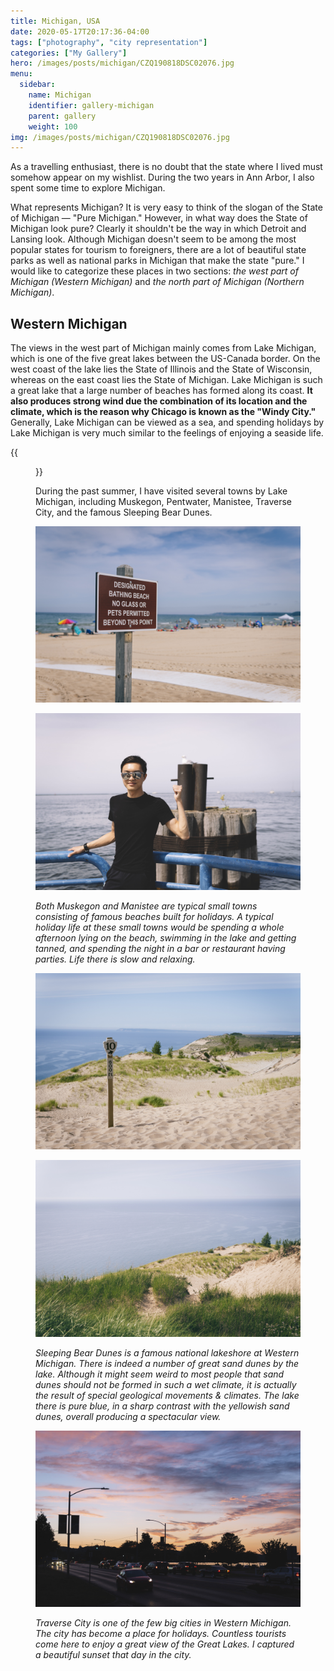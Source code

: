 ```yaml
---
title: Michigan, USA
date: 2020-05-17T20:17:36-04:00
tags: ["photography", "city representation"]
categories: ["My Gallery"]
hero: /images/posts/michigan/CZQ190818DSC02076.jpg
menu:
  sidebar:
    name: Michigan
    identifier: gallery-michigan
    parent: gallery
    weight: 100
img: /images/posts/michigan/CZQ190818DSC02076.jpg
---
```


As a travelling enthusiast, there is no doubt that the state where I lived must somehow appear on my wishlist. During the two years in Ann Arbor, I also spent some time to explore Michigan.

<!-- more -->

What represents Michigan? It is very easy to think of the slogan of the State of Michigan &mdash; "Pure Michigan." However, in what way does the State of Michigan look pure? Clearly it shouldn't be the way in which Detroit and Lansing look. Although Michigan doesn't seem to be among the most popular states for tourism to foreigners, there are a lot of beautiful state parks as well as national parks in Michigan that make the state "pure." I would like to categorize these places in two sections: *the west part of Michigan (Western Michigan)* and *the north part of Michigan (Northern Michigan)*.

## Western Michigan

The views in the west part of Michigan mainly comes from Lake Michigan, which is one of the five great lakes between the US-Canada border. On the west coast of the lake lies the State of Illinois and the State of Wisconsin, whereas on the east coast lies the State of Michigan. Lake Michigan is such a great lake that a large number of beaches has formed along its coast. **It also produces strong wind due the combination of its location and the climate, which is the reason why Chicago is known as the "Windy City."** Generally, Lake Michigan can be viewed as a sea, and spending holidays by Lake Michigan is very much similar to the feelings of enjoying a seaside life.

{{<figure src="lake-michigan.png" caption="Lake Michigan and the surrounding states">}}

During the past summer, I have visited several towns by Lake Michigan, including Muskegon, Pentwater, Manistee, Traverse City, and the famous Sleeping Bear Dunes.

![](CZQ190818DSC01882.jpg)

![](CZQ190818DSC01912.jpg)

*Both Muskegon and Manistee are typical small towns consisting of famous beaches built for holidays. A typical holiday life at these small towns would be spending a whole afternoon lying on the beach, swimming in the lake and getting tanned, and spending the night in a bar or restaurant having parties. Life there is slow and relaxing.*

![](CZQ190818DSC01937.jpg)

![](CZQ190818DSC01957.jpg)

*Sleeping Bear Dunes is a famous national lakeshore at Western Michigan. There is indeed a number of great sand dunes by the lake. Although it might seem weird to most people that sand dunes should not be formed in such a wet climate, it is actually the result of special geological movements & climates. The lake there is pure blue, in a sharp contrast with the yellowish sand dunes, overall producing a spectacular view.*

![](CZQ190818DSC02076.jpg)

*Traverse City is one of the few big cities in Western Michigan. The city has become a place for holidays. Countless tourists come here to enjoy a great view of the Great Lakes. I captured a beautiful sunset that day in the city.*
